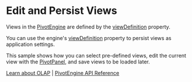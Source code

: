Edit and Persist Views
======================

Views in the [PivotEngine](https://www.grapecity.com/wijmo/api/classes/wijmo_olap.pivotengine.html) are defined by the [viewDefinition](https://www.grapecity.com/wijmo/api/classes/wijmo_olap.pivotengine.html#viewdefinition) property.

You can use the engine's [viewDefinition](https://www.grapecity.com/wijmo/api/classes/wijmo_olap.pivotengine.html#viewdefinition) property to persist views as application settings.

This sample shows how you can select pre-defined views, edit the current view with the [PivotPanel](https://www.grapecity.com/wijmo/api/classes/wijmo_olap.pivotpanel.html), and save views to be loaded later.

[Learn about OLAP](https://www.grapecity.com/wijmo-olap) | [PivotEngine API Reference](https://www.grapecity.com/wijmo/api/classes/wijmo_olap.pivotengine.html)